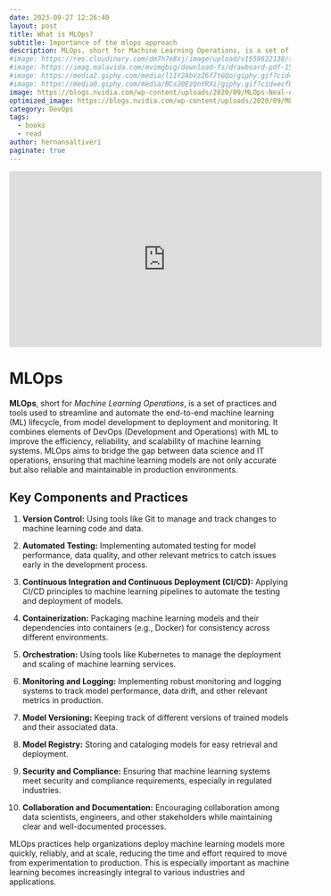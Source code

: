 ```yaml
---
date: 2023-09-27 12:26:40
layout: post
title: What is MLOps?
subtitle: Importance of the mlops approach
description: MLOps, short for Machine Learning Operations, is a set of practices and tools used to streamline and automate the end-to-end machine learning (ML) lifecycle MLOps, short for Machine Learning Operations, is a set of practices and tools used to streamline and automate the end-to-end machine learning (ML) lifecycle...
#image: https://res.cloudinary.com/dm7h7e8xj/image/upload/v1559822138/theme9_v273a9.jpg
#image: https://imag.malavida.com/mvimgbig/download-fs/drawboard-pdf-15322-5.jpg
#image: https://media2.giphy.com/media/l1IY2AbVzZ6f7tGQo/giphy.gif?cid=ecf05e47c46f4c993306fa86540461d15f358257b387d43f&rid=giphy.gif
#image: https://media0.giphy.com/media/BCs20EzQnYRXi/giphy.gif?cid=ecf05e47f232b1b79d83818de57145545e1c0893e38473eb&rid=giphy.gif
image: https://blogs.nvidia.com/wp-content/uploads/2020/09/MLOps-Neal-Analytics.png
optimized_image: https://blogs.nvidia.com/wp-content/uploads/2020/09/MLOps-Neal-Analytics.png
category: DevOps
tags:
  - books
  - read
author: hernansaltiveri
paginate: true
---
```


<iframe width="560" height="315" src="https://www.youtube.com/embed/MrurgA-IkjA?si=_qybq2bNBsKOxWFL" title="YouTube video player" frameborder="0" allow="accelerometer; autoplay; clipboard-write; encrypted-media; gyroscope; picture-in-picture; web-share" allowfullscreen></iframe>

# MLOps

**MLOps**, short for *Machine Learning Operations*, is a set of practices and tools used to streamline and automate the end-to-end machine learning (ML) lifecycle, from model development to deployment and monitoring. It combines elements of DevOps (Development and Operations) with ML to improve the efficiency, reliability, and scalability of machine learning systems. MLOps aims to bridge the gap between data science and IT operations, ensuring that machine learning models are not only accurate but also reliable and maintainable in production environments.

## Key Components and Practices

1. **Version Control:** Using tools like Git to manage and track changes to machine learning code and data.

2. **Automated Testing:** Implementing automated testing for model performance, data quality, and other relevant metrics to catch issues early in the development process.

3. **Continuous Integration and Continuous Deployment (CI/CD):** Applying CI/CD principles to machine learning pipelines to automate the testing and deployment of models.

4. **Containerization:** Packaging machine learning models and their dependencies into containers (e.g., Docker) for consistency across different environments.

5. **Orchestration:** Using tools like Kubernetes to manage the deployment and scaling of machine learning services.

6. **Monitoring and Logging:** Implementing robust monitoring and logging systems to track model performance, data drift, and other relevant metrics in production.

7. **Model Versioning:** Keeping track of different versions of trained models and their associated data.

8. **Model Registry:** Storing and cataloging models for easy retrieval and deployment.

9. **Security and Compliance:** Ensuring that machine learning systems meet security and compliance requirements, especially in regulated industries.

10. **Collaboration and Documentation:** Encouraging collaboration among data scientists, engineers, and other stakeholders while maintaining clear and well-documented processes.

MLOps practices help organizations deploy machine learning models more quickly, reliably, and at scale, reducing the time and effort required to move from experimentation to production. This is especially important as machine learning becomes increasingly integral to various industries and applications.
